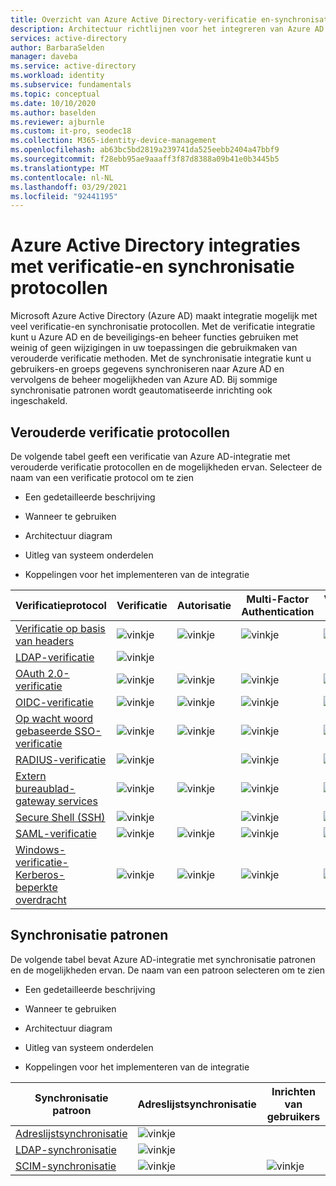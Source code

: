```yaml
---
title: Overzicht van Azure Active Directory-verificatie en-synchronisatie Protocol
description: Architectuur richtlijnen voor het integreren van Azure AD met verouderde verificatie protocollen en synchronisatie patronen
services: active-directory
author: BarbaraSelden
manager: daveba
ms.service: active-directory
ms.workload: identity
ms.subservice: fundamentals
ms.topic: conceptual
ms.date: 10/10/2020
ms.author: baselden
ms.reviewer: ajburnle
ms.custom: it-pro, seodec18
ms.collection: M365-identity-device-management
ms.openlocfilehash: ab63bc5bd2819a239741da525eebb2404a47bbf9
ms.sourcegitcommit: f28ebb95ae9aaaff3f87d8388a09b41e0b3445b5
ms.translationtype: MT
ms.contentlocale: nl-NL
ms.lasthandoff: 03/29/2021
ms.locfileid: "92441195"
---
```

# <a name="azure-active-directory-integrations-with-authentication-and-synchronization-protocols"></a>Azure Active Directory integraties met verificatie-en synchronisatie protocollen

Microsoft Azure Active Directory (Azure AD) maakt integratie mogelijk met veel verificatie-en synchronisatie protocollen. Met de verificatie integratie kunt u Azure AD en de beveiligings-en beheer functies gebruiken met weinig of geen wijzigingen in uw toepassingen die gebruikmaken van verouderde verificatie methoden. Met de synchronisatie integratie kunt u gebruikers-en groeps gegevens synchroniseren naar Azure AD en vervolgens de beheer mogelijkheden van Azure AD. Bij sommige synchronisatie patronen wordt geautomatiseerde inrichting ook ingeschakeld.

## <a name="legacy-authentication-protocols"></a>Verouderde verificatie protocollen

De volgende tabel geeft een verificatie van Azure AD-integratie met verouderde verificatie protocollen en de mogelijkheden ervan. Selecteer de naam van een verificatie protocol om te zien

* Een gedetailleerde beschrijving

* Wanneer te gebruiken

* Architectuur diagram

* Uitleg van systeem onderdelen

* Koppelingen voor het implementeren van de integratie

 

| Verificatieprotocol| Verificatie| Autorisatie| Multi-Factor Authentication| Voorwaardelijke toegang |
| - |- | - | - | - |
| [Verificatie op basis van headers](auth-header-based.md)|![vinkje](./media/authentication-patterns/check.png)| ![vinkje](./media/authentication-patterns/check.png)| ![vinkje](./media/authentication-patterns/check.png)| ![vinkje](./media/authentication-patterns/check.png) |
| [LDAP-verificatie](auth-ldap.md)| ![vinkje](./media/authentication-patterns/check.png)| | |  |
| [OAuth 2.0-verificatie](auth-oauth2.md)| ![vinkje](./media/authentication-patterns/check.png)| ![vinkje](./media/authentication-patterns/check.png)| ![vinkje](./media/authentication-patterns/check.png)| ![vinkje](./media/authentication-patterns/check.png) |
| [OIDC-verificatie](auth-oidc.md)| ![vinkje](./media/authentication-patterns/check.png)| ![vinkje](./media/authentication-patterns/check.png)| ![vinkje](./media/authentication-patterns/check.png)| ![vinkje](./media/authentication-patterns/check.png) |
| [Op wacht woord gebaseerde SSO-verificatie](auth-password-based-sso.md )| ![vinkje](./media/authentication-patterns/check.png)| ![vinkje](./media/authentication-patterns/check.png)| ![vinkje](./media/authentication-patterns/check.png)| ![vinkje](./media/authentication-patterns/check.png) |
| [RADIUS-verificatie]( auth-radius.md)| ![vinkje](./media/authentication-patterns/check.png)| | ![vinkje](./media/authentication-patterns/check.png)| ![vinkje](./media/authentication-patterns/check.png) |
| [Extern bureaublad-gateway services](auth-remote-desktop-gateway.md)| ![vinkje](./media/authentication-patterns/check.png)| ![vinkje](./media/authentication-patterns/check.png)| ![vinkje](./media/authentication-patterns/check.png)| ![vinkje](./media/authentication-patterns/check.png) |
| [Secure Shell (SSH)](auth-ssh.md) |  ![vinkje](./media/authentication-patterns/check.png)| | ![vinkje](./media/authentication-patterns/check.png)| ![vinkje](./media/authentication-patterns/check.png) |
| [SAML-verificatie](auth-saml.md)| ![vinkje](./media/authentication-patterns/check.png)| ![vinkje](./media/authentication-patterns/check.png)| ![vinkje](./media/authentication-patterns/check.png)| ![vinkje](./media/authentication-patterns/check.png) |
| [Windows-verificatie-Kerberos-beperkte overdracht](auth-kcd.md)| ![vinkje](./media/authentication-patterns/check.png)| ![vinkje](./media/authentication-patterns/check.png)| ![vinkje](./media/authentication-patterns/check.png)| ![vinkje](./media/authentication-patterns/check.png) |


 
## <a name="synchronization-patterns"></a>Synchronisatie patronen

De volgende tabel bevat Azure AD-integratie met synchronisatie patronen en de mogelijkheden ervan. De naam van een patroon selecteren om te zien

* Een gedetailleerde beschrijving

* Wanneer te gebruiken

* Architectuur diagram

* Uitleg van systeem onderdelen

* Koppelingen voor het implementeren van de integratie



| Synchronisatie patroon| Adreslijstsynchronisatie| Inrichten van gebruikers |
| - | - | - |
| [Adreslijstsynchronisatie](sync-directory.md)| ![vinkje](./media/authentication-patterns/check.png)|  |
| [LDAP-synchronisatie](sync-ldap.md)| ![vinkje](./media/authentication-patterns/check.png)|  |
| [SCIM-synchronisatie](sync-scim.md)| ![vinkje](./media/authentication-patterns/check.png)| ![vinkje](./media/authentication-patterns/check.png) |

